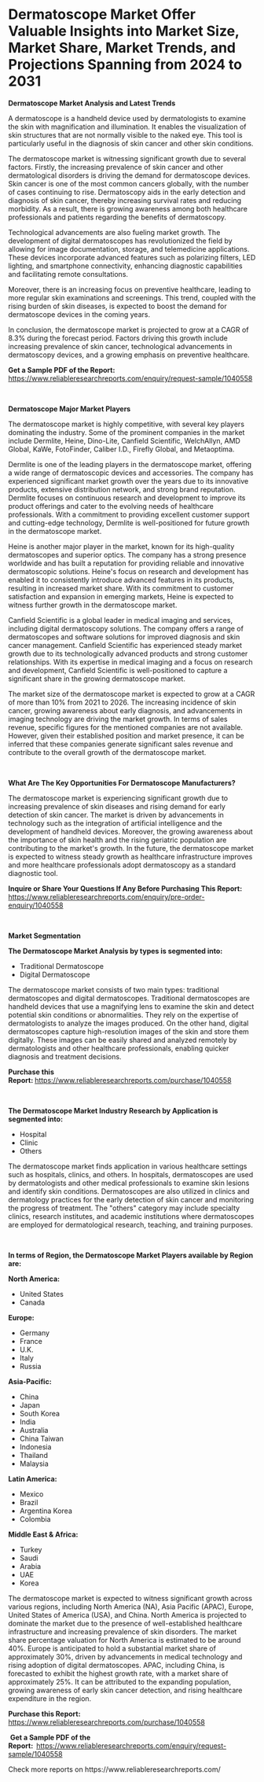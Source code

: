 <p><h1>Dermatoscope Market Offer Valuable Insights into Market Size, Market Share, Market Trends, and Projections Spanning from 2024 to 2031</h1></p><p><strong>Dermatoscope Market Analysis and Latest Trends</strong></p>
<p><p>A dermatoscope is a handheld device used by dermatologists to examine the skin with magnification and illumination. It enables the visualization of skin structures that are not normally visible to the naked eye. This tool is particularly useful in the diagnosis of skin cancer and other skin conditions.</p><p>The dermatoscope market is witnessing significant growth due to several factors. Firstly, the increasing prevalence of skin cancer and other dermatological disorders is driving the demand for dermatoscope devices. Skin cancer is one of the most common cancers globally, with the number of cases continuing to rise. Dermatoscopy aids in the early detection and diagnosis of skin cancer, thereby increasing survival rates and reducing morbidity. As a result, there is growing awareness among both healthcare professionals and patients regarding the benefits of dermatoscopy.</p><p>Technological advancements are also fueling market growth. The development of digital dermatoscopes has revolutionized the field by allowing for image documentation, storage, and telemedicine applications. These devices incorporate advanced features such as polarizing filters, LED lighting, and smartphone connectivity, enhancing diagnostic capabilities and facilitating remote consultations.</p><p>Moreover, there is an increasing focus on preventive healthcare, leading to more regular skin examinations and screenings. This trend, coupled with the rising burden of skin diseases, is expected to boost the demand for dermatoscope devices in the coming years.</p><p>In conclusion, the dermatoscope market is projected to grow at a CAGR of 8.3% during the forecast period. Factors driving this growth include increasing prevalence of skin cancer, technological advancements in dermatoscopy devices, and a growing emphasis on preventive healthcare.</p></p>
<p><strong>Get a Sample PDF of the Report:&nbsp;</strong> <a href="https://www.reliableresearchreports.com/enquiry/request-sample/1040558">https://www.reliableresearchreports.com/enquiry/request-sample/1040558</a></p>
<p>&nbsp;</p>
<p><strong>Dermatoscope Major Market Players</strong></p>
<p><p>The dermatoscope market is highly competitive, with several key players dominating the industry. Some of the prominent companies in the market include Dermlite, Heine, Dino-Lite, Canfield Scientific, WelchAllyn, AMD Global, KaWe, FotoFinder, Caliber I.D., Firefly Global, and Metaoptima.</p><p>Dermlite is one of the leading players in the dermatoscope market, offering a wide range of dermatoscopic devices and accessories. The company has experienced significant market growth over the years due to its innovative products, extensive distribution network, and strong brand reputation. Dermlite focuses on continuous research and development to improve its product offerings and cater to the evolving needs of healthcare professionals. With a commitment to providing excellent customer support and cutting-edge technology, Dermlite is well-positioned for future growth in the dermatoscope market.</p><p>Heine is another major player in the market, known for its high-quality dermatoscopes and superior optics. The company has a strong presence worldwide and has built a reputation for providing reliable and innovative dermatoscopic solutions. Heine's focus on research and development has enabled it to consistently introduce advanced features in its products, resulting in increased market share. With its commitment to customer satisfaction and expansion in emerging markets, Heine is expected to witness further growth in the dermatoscope market.</p><p>Canfield Scientific is a global leader in medical imaging and services, including digital dermatoscopy solutions. The company offers a range of dermatoscopes and software solutions for improved diagnosis and skin cancer management. Canfield Scientific has experienced steady market growth due to its technologically advanced products and strong customer relationships. With its expertise in medical imaging and a focus on research and development, Canfield Scientific is well-positioned to capture a significant share in the growing dermatoscope market.</p><p>The market size of the dermatoscope market is expected to grow at a CAGR of more than 10% from 2021 to 2026. The increasing incidence of skin cancer, growing awareness about early diagnosis, and advancements in imaging technology are driving the market growth. In terms of sales revenue, specific figures for the mentioned companies are not available. However, given their established position and market presence, it can be inferred that these companies generate significant sales revenue and contribute to the overall growth of the dermatoscope market.</p></p>
<p>&nbsp;</p>
<p><strong>What Are The Key Opportunities For Dermatoscope Manufacturers?</strong></p>
<p><p>The dermatoscope market is experiencing significant growth due to increasing prevalence of skin diseases and rising demand for early detection of skin cancer. The market is driven by advancements in technology such as the integration of artificial intelligence and the development of handheld devices. Moreover, the growing awareness about the importance of skin health and the rising geriatric population are contributing to the market's growth. In the future, the dermatoscope market is expected to witness steady growth as healthcare infrastructure improves and more healthcare professionals adopt dermatoscopy as a standard diagnostic tool.</p></p>
<p><strong>Inquire or Share Your Questions If Any Before Purchasing This Report:</strong> <a href="https://www.reliableresearchreports.com/enquiry/pre-order-enquiry/1040558">https://www.reliableresearchreports.com/enquiry/pre-order-enquiry/1040558</a></p>
<p>&nbsp;</p>
<p><strong>Market Segmentation</strong></p>
<p><strong>The Dermatoscope Market Analysis by types is segmented into:</strong></p>
<p><ul><li>Traditional Dermatoscope</li><li>Digital Dermatoscope</li></ul></p>
<p><p>The dermatoscope market consists of two main types: traditional dermatoscopes and digital dermatoscopes. Traditional dermatoscopes are handheld devices that use a magnifying lens to examine the skin and detect potential skin conditions or abnormalities. They rely on the expertise of dermatologists to analyze the images produced. On the other hand, digital dermatoscopes capture high-resolution images of the skin and store them digitally. These images can be easily shared and analyzed remotely by dermatologists and other healthcare professionals, enabling quicker diagnosis and treatment decisions.</p></p>
<p><strong>Purchase this Report:&nbsp;</strong><a href="https://www.reliableresearchreports.com/purchase/1040558">https://www.reliableresearchreports.com/purchase/1040558</a></p>
<p>&nbsp;</p>
<p><strong>The Dermatoscope Market Industry Research by Application is segmented into:</strong></p>
<p><ul><li>Hospital</li><li>Clinic</li><li>Others</li></ul></p>
<p><p>The dermatoscope market finds application in various healthcare settings such as hospitals, clinics, and others. In hospitals, dermatoscopes are used by dermatologists and other medical professionals to examine skin lesions and identify skin conditions. Dermatoscopes are also utilized in clinics and dermatology practices for the early detection of skin cancer and monitoring the progress of treatment. The "others" category may include specialty clinics, research institutes, and academic institutions where dermatoscopes are employed for dermatological research, teaching, and training purposes.</p></p>
<p>&nbsp;</p>
<p><strong>In terms of Region, the Dermatoscope Market Players available by Region are:</strong></p>
<p>
    <p> <strong> North America: </strong>
        <ul>
            <li>United States</li>
            <li>Canada</li>
        </ul>
        </p> 
    <p> <strong> Europe: </strong>
        <ul>
            <li>Germany</li>
            <li>France</li>
            <li>U.K.</li>
            <li>Italy</li>
            <li>Russia</li>
        </ul>
        </p> 
    <p> <strong> Asia-Pacific: </strong>
        <ul>
            <li>China</li>
            <li>Japan</li>
            <li>South Korea</li>
            <li>India</li>
            <li>Australia</li>
            <li>China Taiwan</li>
            <li>Indonesia</li>
            <li>Thailand</li>
            <li>Malaysia</li>
        </ul>
        </p> 
    <p> <strong> Latin America: </strong>
        <ul>
            <li>Mexico</li>
            <li>Brazil</li>
            <li>Argentina Korea</li>
            <li>Colombia</li>
        </ul>
        </p> 
    <p> <strong> Middle East & Africa: </strong>
        <ul>
            <li>Turkey</li>
            <li>Saudi</li>
            <li>Arabia</li>
            <li>UAE</li>
            <li>Korea</li>
        </ul>
    </p>
    </p>
<p><p>The dermatoscope market is expected to witness significant growth across various regions, including North America (NA), Asia Pacific (APAC), Europe, United States of America (USA), and China. North America is projected to dominate the market due to the presence of well-established healthcare infrastructure and increasing prevalence of skin disorders. The market share percentage valuation for North America is estimated to be around 40%. Europe is anticipated to hold a substantial market share of approximately 30%, driven by advancements in medical technology and rising adoption of digital dermatoscopes. APAC, including China, is forecasted to exhibit the highest growth rate, with a market share of approximately 25%. It can be attributed to the expanding population, growing awareness of early skin cancer detection, and rising healthcare expenditure in the region.</p></p>
<p><strong>Purchase this Report: </strong><a href="https://www.reliableresearchreports.com/purchase/1040558">https://www.reliableresearchreports.com/purchase/1040558</a></p>
<p>&nbsp;<strong>Get a Sample PDF of the Report:&nbsp;&nbsp;</strong><a href="https://www.reliableresearchreports.com/enquiry/request-sample/1040558">https://www.reliableresearchreports.com/enquiry/request-sample/1040558</a></p>
<p><strong></strong></p>
<p>Check more reports on https://www.reliableresearchreports.com/</p>